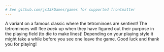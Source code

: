 ```yaml
---
# See github.com/js13kGames/games for supported frontmatter
---
```

A variant on a famous classic where the tetrominoes are sentient! The tetrominoes will flee *back* up when they have figured out their purpose in the playing field (to die to make lines)!
Depending on your playing style it might take a while before you see one leave the game.
Good luck and thank you for playing!